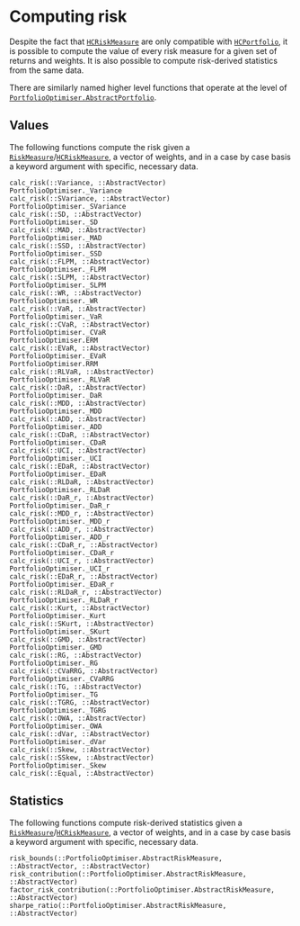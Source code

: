 # Computing risk

Despite the fact that [`HCRiskMeasure`](@ref) are only compatible with [`HCPortfolio`](@ref), it is possible to compute the value of every risk measure for a given set of returns and weights. It is also possible to compute risk-derived statistics from the same data.

There are similarly named higher level functions that operate at the level of [`PortfolioOptimiser.AbstractPortfolio`](@ref).

## Values

The following functions compute the risk given a [`RiskMeasure`](@ref)/[`HCRiskMeasure`](@ref), a vector of weights, and in a case by case basis a keyword argument with specific, necessary data.

```@docs
calc_risk(::Variance, ::AbstractVector)
PortfolioOptimiser._Variance
calc_risk(::SVariance, ::AbstractVector)
PortfolioOptimiser._SVariance
calc_risk(::SD, ::AbstractVector)
PortfolioOptimiser._SD
calc_risk(::MAD, ::AbstractVector)
PortfolioOptimiser._MAD
calc_risk(::SSD, ::AbstractVector)
PortfolioOptimiser._SSD
calc_risk(::FLPM, ::AbstractVector)
PortfolioOptimiser._FLPM
calc_risk(::SLPM, ::AbstractVector)
PortfolioOptimiser._SLPM
calc_risk(::WR, ::AbstractVector)
PortfolioOptimiser._WR
calc_risk(::VaR, ::AbstractVector)
PortfolioOptimiser._VaR
calc_risk(::CVaR, ::AbstractVector)
PortfolioOptimiser._CVaR
PortfolioOptimiser.ERM
calc_risk(::EVaR, ::AbstractVector)
PortfolioOptimiser._EVaR
PortfolioOptimiser.RRM
calc_risk(::RLVaR, ::AbstractVector)
PortfolioOptimiser._RLVaR
calc_risk(::DaR, ::AbstractVector)
PortfolioOptimiser._DaR
calc_risk(::MDD, ::AbstractVector)
PortfolioOptimiser._MDD
calc_risk(::ADD, ::AbstractVector)
PortfolioOptimiser._ADD
calc_risk(::CDaR, ::AbstractVector)
PortfolioOptimiser._CDaR
calc_risk(::UCI, ::AbstractVector)
PortfolioOptimiser._UCI
calc_risk(::EDaR, ::AbstractVector)
PortfolioOptimiser._EDaR
calc_risk(::RLDaR, ::AbstractVector)
PortfolioOptimiser._RLDaR
calc_risk(::DaR_r, ::AbstractVector)
PortfolioOptimiser._DaR_r
calc_risk(::MDD_r, ::AbstractVector)
PortfolioOptimiser._MDD_r
calc_risk(::ADD_r, ::AbstractVector)
PortfolioOptimiser._ADD_r
calc_risk(::CDaR_r, ::AbstractVector)
PortfolioOptimiser._CDaR_r
calc_risk(::UCI_r, ::AbstractVector)
PortfolioOptimiser._UCI_r
calc_risk(::EDaR_r, ::AbstractVector)
PortfolioOptimiser._EDaR_r
calc_risk(::RLDaR_r, ::AbstractVector)
PortfolioOptimiser._RLDaR_r
calc_risk(::Kurt, ::AbstractVector)
PortfolioOptimiser._Kurt
calc_risk(::SKurt, ::AbstractVector)
PortfolioOptimiser._SKurt
calc_risk(::GMD, ::AbstractVector)
PortfolioOptimiser._GMD
calc_risk(::RG, ::AbstractVector)
PortfolioOptimiser._RG
calc_risk(::CVaRRG, ::AbstractVector)
PortfolioOptimiser._CVaRRG
calc_risk(::TG, ::AbstractVector)
PortfolioOptimiser._TG
calc_risk(::TGRG, ::AbstractVector)
PortfolioOptimiser._TGRG
calc_risk(::OWA, ::AbstractVector)
PortfolioOptimiser._OWA
calc_risk(::dVar, ::AbstractVector)
PortfolioOptimiser._dVar
calc_risk(::Skew, ::AbstractVector)
calc_risk(::SSkew, ::AbstractVector)
PortfolioOptimiser._Skew
calc_risk(::Equal, ::AbstractVector)
```

## Statistics

The following functions compute risk-derived statistics given a [`RiskMeasure`](@ref)/[`HCRiskMeasure`](@ref), a vector of weights, and in a case by case basis a keyword argument with specific, necessary data.

```@docs
risk_bounds(::PortfolioOptimiser.AbstractRiskMeasure, ::AbstractVector, ::AbstractVector)
risk_contribution(::PortfolioOptimiser.AbstractRiskMeasure, ::AbstractVector)
factor_risk_contribution(::PortfolioOptimiser.AbstractRiskMeasure, ::AbstractVector)
sharpe_ratio(::PortfolioOptimiser.AbstractRiskMeasure, ::AbstractVector)
```
